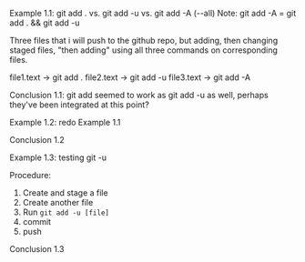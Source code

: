Example 1.1: git add . vs. git add -u vs. git add -A (--all)
Note: 	git add -A = git add . && git add -u

Three files that i will push to the github repo, but adding, then changing staged files, "then adding" using all three commands on corresponding files.

file1.text -> git add .
file2.text -> git add -u
file3.text -> git add -A

Conclusion 1.1:   git add seemed to work as git add -u as well, perhaps they've been integrated at this point?

Example 1.2: redo Example 1.1

Conclusion 1.2

Example 1.3: testing git -u

Procedure:
1.	Create and stage a file
2.	Create another file
3.	Run `git add -u [file]`
4.	commit
5.	push

Conclusion 1.3

